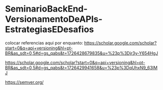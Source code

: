 # SeminarioBackEnd-VersionamentoDeAPIs-EstrategiasEDesafios

colocar referencias aqui por enquanto:
 https://scholar.google.com/scholar?start=0&q=api+versioning&hl=pt-BR&as_sdt=0,5#d=gs_qabs&t=1726428679835&u=%23p%3Djr3y-Y654HgJ

https://scholar.google.com/scholar?start=0&q=api+versioning&hl=pt-BR&as_sdt=0,5#d=gs_qabs&t=1726429941658&u=%23p%3DqUhxN9_63lMJ

https://semver.org/



